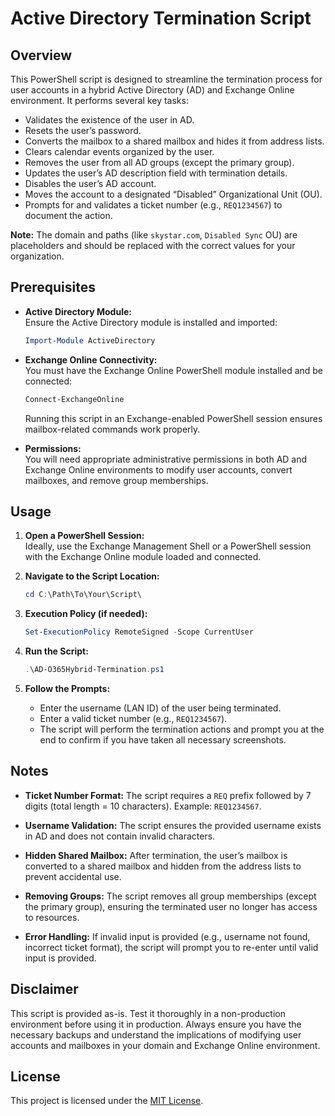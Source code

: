 # Active Directory Termination Script

## Overview

This PowerShell script is designed to streamline the termination process for user accounts in a hybrid Active Directory (AD) and Exchange Online environment. It performs several key tasks:

- Validates the existence of the user in AD.
- Resets the user’s password.
- Converts the mailbox to a shared mailbox and hides it from address lists.
- Clears calendar events organized by the user.
- Removes the user from all AD groups (except the primary group).
- Updates the user’s AD description field with termination details.
- Disables the user’s AD account.
- Moves the account to a designated “Disabled” Organizational Unit (OU).
- Prompts for and validates a ticket number (e.g., `REQ1234567`) to document the action.

**Note:** The domain and paths (like `skystar.com`, `Disabled Sync` OU) are placeholders and should be replaced with the correct values for your organization.

## Prerequisites

- **Active Directory Module:**  
  Ensure the Active Directory module is installed and imported:
  ```powershell
  Import-Module ActiveDirectory
  ```

- **Exchange Online Connectivity:**  
  You must have the Exchange Online PowerShell module installed and be connected:
  ```powershell
  Connect-ExchangeOnline
  ```

  Running this script in an Exchange-enabled PowerShell session ensures mailbox-related commands work properly.

- **Permissions:**  
  You will need appropriate administrative permissions in both AD and Exchange Online environments to modify user accounts, convert mailboxes, and remove group memberships.

## Usage

1. **Open a PowerShell Session:**  
   Ideally, use the Exchange Management Shell or a PowerShell session with the Exchange Online module loaded and connected.

2. **Navigate to the Script Location:**
   ```powershell
   cd C:\Path\To\Your\Script\
   ```

3. **Execution Policy (if needed):**
   ```powershell
   Set-ExecutionPolicy RemoteSigned -Scope CurrentUser
   ```

4. **Run the Script:**
   ```powershell
   .\AD-O365Hybrid-Termination.ps1
   ```

5. **Follow the Prompts:**
   - Enter the username (LAN ID) of the user being terminated.
   - Enter a valid ticket number (e.g., `REQ1234567`).
   - The script will perform the termination actions and prompt you at the end to confirm if you have taken all necessary screenshots.

## Notes

- **Ticket Number Format:**
  The script requires a `REQ` prefix followed by 7 digits (total length = 10 characters). Example: `REQ1234567`.

- **Username Validation:**
  The script ensures the provided username exists in AD and does not contain invalid characters.

- **Hidden Shared Mailbox:**
  After termination, the user’s mailbox is converted to a shared mailbox and hidden from the address lists to prevent accidental use.

- **Removing Groups:**
  The script removes all group memberships (except the primary group), ensuring the terminated user no longer has access to resources.

- **Error Handling:**
  If invalid input is provided (e.g., username not found, incorrect ticket format), the script will prompt you to re-enter until valid input is provided.

## Disclaimer

This script is provided as-is. Test it thoroughly in a non-production environment before using it in production. Always ensure you have the necessary backups and understand the implications of modifying user accounts and mailboxes in your domain and Exchange Online environment.

## License
This project is licensed under the [MIT License](https://github.com/Abyloon/Powershell-Scripts/blob/main/LICENSE.md).